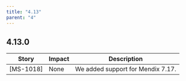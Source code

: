 ```yaml
---
title: "4.13"
parent: "4"
---
```


## 4.13.0

| Story | Impact | Description |
|---|---|---|
| [MS-1018] | None | We added support for Mendix 7.17. |
